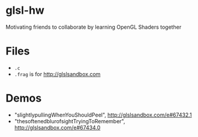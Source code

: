 # glsl-hw
Motivating friends to collaborate by learning OpenGL Shaders together

# Files
- `.c`
- `.frag` is for http://glslsandbox.com

# Demos
- "slightlypullingWhenYouShouldPeel", http://glslsandbox.com/e#67432.1
- "thesoftenedblurofsightTryingToRemember", http://glslsandbox.com/e#67434.0